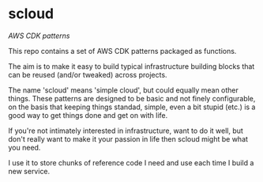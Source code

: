 # scloud

_AWS CDK patterns_

This repo contains a set of AWS CDK patterns packaged as functions.

The aim is to make it easy to build typical infrastructure building blocks that can be reused (and/or tweaked) across projects.

The name 'scloud' means 'simple cloud', but could equally mean other things. These patterns are designed to be basic and not finely configurable, on the basis that keeping things standad, simple, even a bit stupid (etc.) is a good way to get things done and get on with life.

If you're not intimately interested in infrastructure, want to do it well, but don't really want to make it your passion in life then scloud might be what you need.

I use it to store chunks of reference code I need and use each time I build a new service.

